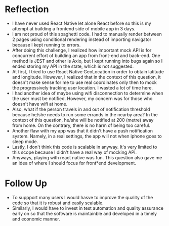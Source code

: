 
<h1> Reflection </h1>

* I have never used React Native let alone React before so this is my attempt at building a frontend side of mobile app in 3 days.
* I am not proud of this spaghetti code. I had to manually render between 2 pages using conditional rendering instead of importing navigator because I kept running to errors.
* After doing this challenge, I realized how important mock API is for concurrent effort of building an app from front-end and back-end. One method is JEST and other is Axio, but I kept running into bugs again so I ended storing my API in the state, which is not suggested.
* At first, I tried to use React Native GeoLocation in order to obtain latitude and longitude. However, I realized that in the context of this question, it doesn't make sense for me to use real coordinates only then to mock the progressively tracking user location. I wasted a lot of time here.
* I had another idea of maybe using wifi disconnection to determine when the user must be notified. However, my concern was for those who doesn't have wifi at home.
* Also, what if the person travels in and out of notification threshold because he/she needs to run some errands in the nearby area? In the context of this question, he/she will be notified at 200 (metre) away from home. On the contrary, there is no harm of being too careful.
* Another flaw with my app was that it didn't have a push notification system. Namely, in a real settings, the app will not when iphone goes to sleep mode.
* Lastly, I don't think this code is scalable in anyway. It's very limited to this scope because I didn't have a real way of mocking API.
* Anyways, playing with react native was fun. This question also gave me an idea of where I should focus for front*end development.

<h1> Follow Up </h1>

* To suppport many users I would hasve to improve the quality of the code so that it is robust and easily scalable.
* Similarly, I would have to invest in test automation and quality assurance early on so that the software is maintainble and developed in a timely and economic manner.
